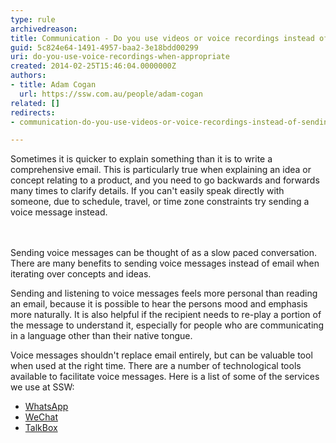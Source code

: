 ```yaml
---
type: rule
archivedreason: 
title: Communication - Do you use videos or voice recordings instead of sending long emails?
guid: 5c824e64-1491-4957-baa2-3e18bdd00299
uri: do-you-use-voice-recordings-when-appropriate
created: 2014-02-25T15:46:04.0000000Z
authors:
- title: Adam Cogan
  url: https://ssw.com.au/people/adam-cogan
related: []
redirects:
- communication-do-you-use-videos-or-voice-recordings-instead-of-sending-long-emails

---
```



Sometimes it is quicker to explain something than it is to write a comprehensive email. This is particularly true when explaining an idea or concept relating to a product, and you need to go backwards and forwards many times to clarify details. If you can't easily speak directly with someone, due to schedule, travel, or time zone constraints try sending a voice message instead.
<br><excerpt class='endintro'></excerpt><br>
<p>
   <br>​Sending voice messages can be thought of as a slow paced conversation. There are many benefits to sending voice messages instead of email when iterating over concepts and ideas.</p><p>Sending and listening to voice messages feels more personal than reading an email, because it is possible to hear the persons mood and emphasis more naturally.&#160;It is also helpful if the recipient needs to re-play a portion of the message to understand it, especially for people who are communicating in a language other than their native tongue.</p><p>Voice messages shouldn't replace email entirely, but can be valuable tool when used at the right time. There are a number of technological tools available to facilitate voice messages. Here is a list of some of the services we use at SSW&#58;</p><ul><li>
      <a href="http&#58;//www.whatsapp.com/">WhatsApp</a> 
      <img title="You are now leaving SSW" src="/_LAYOUTS/15/Images/SSW/external.gif" alt="" /></li><li>
      <a href="http&#58;//www.wechat.com/">WeChat</a> 
      <img title="You are now leaving SSW" src="/_LAYOUTS/15/Images/SSW/external.gif" alt="" /></li><li>
      <a href="http&#58;//talkboxapp.com/">TalkBox</a> 
      <img title="You are now leaving SSW" src="/_LAYOUTS/15/Images/SSW/external.gif" alt="" /></li></ul>


